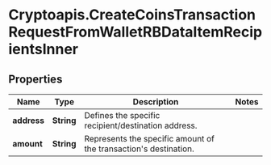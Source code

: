 # Cryptoapis.CreateCoinsTransactionRequestFromWalletRBDataItemRecipientsInner

## Properties

Name | Type | Description | Notes
------------ | ------------- | ------------- | -------------
**address** | **String** | Defines the specific recipient/destination address. | 
**amount** | **String** | Represents the specific amount of the transaction&#39;s destination. | 


